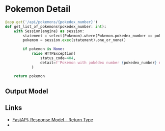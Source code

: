 # Pokemon Detail


```python
@app.get('/api/pokemons/{pokedex_number}')
def get_list_of_pokemons(pokedex_number: int):
    with Session(engine) as session:
        statement = select(Pokemon).where(Pokemon.pokedex_number == pokedex_number)
        pokemon = session.exec(statement).one_or_none()

        if pokemon is None:
            raise HTTPException(
                status_code=404,
                detail=f'Pokémon with pokédex number {pokedex_number} not found.',
            )

    return pokemon
```


## Output Model


## Links

* [FastAPI: Response Model - Return Type](https://fastapi.tiangolo.com/tutorial/response-model/)
* 